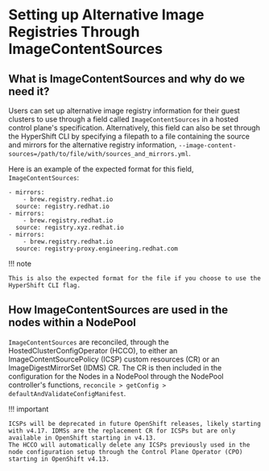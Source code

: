 # Setting up Alternative Image Registries Through ImageContentSources
## What is ImageContentSources and why do we need it?
Users can set up alternative image registry information for their guest clusters to use through a field called `ImageContentSources` in a hosted control plane's specification. Alternatively, this field can also be set through the HyperShift CLI by specifying a filepath to a file containing the source and mirrors for the alternative registry information, `--image-content-sources=/path/to/file/with/sources_and_mirrors.yml`.

Here is an example of the expected format for this field, `ImageContentSources`:
```
- mirrors:
    - brew.registry.redhat.io
  source: registry.redhat.io
- mirrors:
    - brew.registry.redhat.io
  source: registry.xyz.redhat.io
- mirrors:
    - brew.registry.redhat.io
  source: registry-proxy.engineering.redhat.com
```
!!! note

    This is also the expected format for the file if you choose to use the HyperShift CLI flag.

## How ImageContentSources are used in the nodes within a NodePool
`ImageContentSources` are reconciled, through the HostedClusterConfigOperator (HCCO), to either an ImageContentSourcePolicy (ICSP) custom resources (CR) or an ImageDigestMirrorSet (IDMS) CR. The CR is then included in the configuration for the Nodes in a NodePool through the NodePool controller's functions, `reconcile > getConfig > defaultAndValidateConfigManifest`.

!!! important

    ICSPs will be deprecated in future OpenShift releases, likely starting with v4.17. IDMSs are the replacement CR for ICSPs but are only available in OpenShift starting in v4.13.
    The HCCO will automatically delete any ICSPs previously used in the node configuration setup through the Control Plane Operator (CPO) starting in OpenShift v4.13.